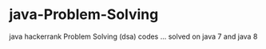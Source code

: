 # java-Problem-Solving
java hackerrank  Problem Solving (dsa) codes ...
solved on java 7 and java 8
